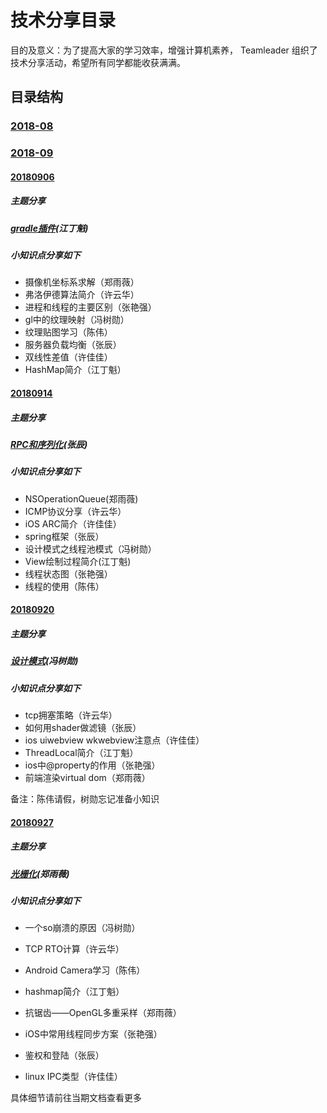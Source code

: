 # 技术分享目录

目的及意义：为了提高大家的学习效率，增强计算机素养， Teamleader 组织了技术分享活动，希望所有同学都能收获满满。

## 目录结构

### [2018-08](201808.md)

### [2018-09](201809.md)

####  [20180906 ](201809/20180906.md) 

##### 主题分享

#####  [gradle插件](分享PPT/gradle介绍和实战.md)(江丁魁)

##### 小知识点分享如下

- 摄像机坐标系求解（郑雨薇）
- 弗洛伊德算法简介（许云华）
- 进程和线程的主要区别（张艳强）
- gl中的纹理映射（冯树勋）
- 纹理贴图学习（陈伟）
- 服务器负载均衡（张辰）
- 双线性差值（许佳佳）
- HashMap简介（江丁魁）

#### [20180914 ](201809/20180914.md)

##### 主题分享

##### [RPC和序列化](分享PPT/RPC.key)(张辰)

##### 小知识点分享如下

- NSOperationQueue(郑雨薇)
- ICMP协议分享（许云华）
- iOS ARC简介（许佳佳）
- spring框架（张辰）
- 设计模式之线程池模式（冯树勋）
- View绘制过程简介(江丁魁)
- 线程状态图（张艳强）
- 线程的使用（陈伟）

#### [20180920](201809/20180920.md)

##### 主题分享

##### [设计模式]()(冯树勋)

##### 小知识点分享如下

- tcp拥塞策略（许云华）
- 如何用shader做滤镜（张辰）
- ios uiwebview wkwebview注意点（许佳佳）
- ThreadLocal简介（江丁魁）
- ios中@property的作用（张艳强）
- 前端渲染virtual dom（郑雨薇）

备注：陈伟请假，树勋忘记准备小知识

#### [20180927 ](201809/20180927.md)

##### 主题分享

##### [光栅化](分享PPT/光栅化.pptx)(郑雨薇)

##### 小知识点分享如下

- 一个so崩溃的原因（冯树勋）
- TCP RTO计算（许云华）


- Android Camera学习（陈伟）
- hashmap简介（江丁魁）
- 抗锯齿——OpenGL多重采样（郑雨薇）
- iOS中常用线程同步方案（张艳强）
- 鉴权和登陆（张辰）
- linux IPC类型（许佳佳）

具体细节请前往当期文档查看更多





